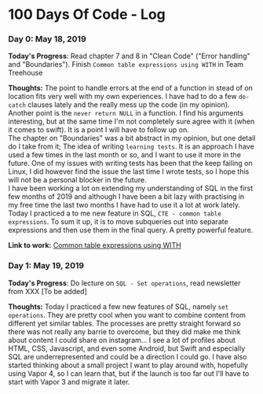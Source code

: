 # 100 Days Of Code - Log

### Day 0: May 18, 2019

**Today's Progress**: Read chapter 7 and 8 in "Clean Code" ("Error handling" and "Boundaries"). Finish `Common table expressions using WITH` in Team Treehouse

**Thoughts:** The point to handle errors at the end of a function in stead of on location fits very well with my own experiences. I have had to do a few `do-catch` clauses lately and the really mess up the code (in my opinion). Another point is the `never return NULL` in a function. I find his arguments interesting, but at the same time I'm not completely sure agree with it (when it comes to swift). It is a point I will have to follow up on.  
The chapter on "Boundaries" was a bit abstract in my opinion, but one detail do I take from it; The idea of writing `learning tests`. It is an approach I have used a few times in the last month or so, and I want to use it more in the future. One of my issues with writing tests has been that the keep failing on Linux, I did however find the issue the last time I wrote tests, so I hope this will not be a personal blocker in the future.  
I have been working a lot on extending my understanding of SQL in the first few months of 2019 and although I have been a bit lazy with practising in my free time the last two months I have had to use it a lot at work lately. Today I practiced a to me new feature in SQL, `CTE - common table expressions`. To sum it up, it is to move subqueries out into separate expressions and then use them in the final query. A pretty powerful feature.

**Link to work:** [Common table expressions using WITH](https://teamtreehouse.com/library/common-table-expressions-using-with)

### Day 1: May 19, 2019
**Today's Progress**: Do lecture on `SQL - Set operations`, read newsletter from XXX [To be added]

**Thoughts:** Today I practiced a few new features of SQL, namely `set operations`. They are pretty cool when you want to combine content from different yet similar tables. The processes are pretty straight forward so there was not really any barrie to overcome, but they did make me think about content I could share on instagram... I see a lot of profiles about HTML, CSS, Javascript, and even some Android, but Swift and especially SQL are underrepresented and could be a direction I could go. I have also started thinking about a small project I want to play around with, hopefully using Vapor 4, so I can learn that, but if the launch is too far out I'll have to start with Vapor 3 and migrate it later.
